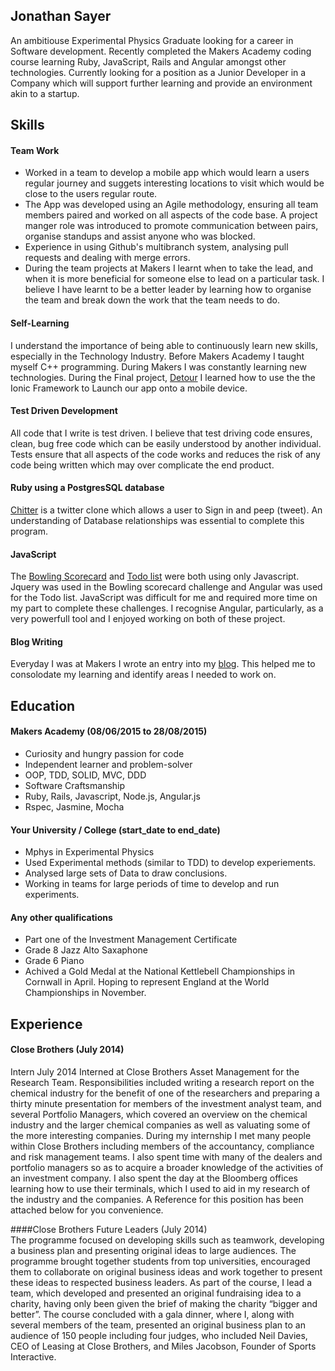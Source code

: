 ## Jonathan Sayer 

An ambitiouse Experimental Physics Graduate looking for a career in Software development. Recently completed the Makers Academy coding course learning Ruby, JavaScript, Rails and Angular amongst other technologies. Currently looking for a position as a Junior Developer in a Company which will support further learning and provide an environment akin to a startup.

## Skills

#### Team Work

- Worked in a team to develop a mobile app which would learn a users regular journey and suggets interesting locations to visit which would be close to the users regular route. 
- The App was developed using an Agile methodology, ensuring all team members paired and worked on all aspects of the code base. A project manger role was introduced to promote communication between pairs, organise standups and assist anyone who was blocked. 
- Experience in using Github's multibranch system, analysing pull requests and dealing with merge errors. 
- During the team projects at Makers I learnt when to take the lead, and when it is more beneficial for someone else to lead on a particular task. I believe I have learnt to be a better leader by learning how to organise the team and break down the work that the team needs to do. 

#### Self-Learning

I understand the importance of being able to continuously learn new skills, especially in the Technology Industry.  Before Makers Academy I taught myself C++ programming. During Makers I was constantly learning new technologies. During the Final project, [Detour](https://github.com/zeus-org/detour-ionic) I learned how to use the the Ionic Framework to Launch our app onto a mobile device. 

#### Test Driven Development

All code that I write is test driven. I believe that test driving code ensures, clean, bug free code which can be easily understood by another individual. Tests ensure that all aspects of the code works and reduces the risk of any code being written which may over complicate the end product. 

#### Ruby using a PostgresSQL database

[Chitter](https://github.com/jonathansayer/Chitter_Redo) is a twitter clone which allows a user to Sign in and peep (tweet). An understanding of Database relationships was essential to complete this program. 

#### JavaScript

The [Bowling Scorecard](https://github.com/jonathansayer/bowling-challenge) and [Todo list](https://github.com/jonathansayer/todo_challenge) were both using only Javascript. Jquery was used in the Bowling scorecard challenge and Angular was used for the Todo list. JavaScript was difficult for me and required more time on my part to complete these challenges. I recognise Angular, particularly, as a very powerfull tool and I enjoyed working on both of these project. 

#### Blog Writing
Everyday I was at Makers I wrote an entry into my [blog](http://the-makers-academy-experience.ghost.io/). This helped me to consolodate my learning and identify areas I needed to work on. 

## Education

#### Makers Academy (08/06/2015 to 28/08/2015)

- Curiosity and hungry passion for code
- Independent learner and problem-solver
- OOP, TDD, SOLID, MVC, DDD
- Software Craftsmanship
- Ruby, Rails, Javascript, Node.js, Angular.js
- Rspec, Jasmine, Mocha

#### Your University / College (start_date to end_date)

- Mphys in Experimental Physics
- Used Experimental methods (similar to TDD) to develop experiements. 
- Analysed large sets of Data to draw conclusions. 
- Working in teams for large periods of time to develop and run experiments. 

#### Any other qualifications

- Part one of the Investment Management Certificate
- Grade 8 Jazz Alto Saxaphone
- Grade 6 Piano
- Achived a Gold Medal at the National Kettlebell Championships in Cornwall in April. Hoping to represent England at the World Championships in November. 

## Experience

#### Close Brothers (July 2014)
Intern July 2014
Interned at Close Brothers Asset Management for the Research Team. Responsibilities included writing a research report on the chemical industry for the benefit of one of the researchers and preparing a thirty minute presentation for members of the investment analyst team, and several Portfolio Managers, which covered an overview on the chemical industry and the larger chemical companies as well as valuating some of the more interesting companies. During my internship I met many people within Close Brothers including members of the accountancy, compliance and risk management teams. I also spent time with many of the dealers and portfolio managers so as to acquire a broader knowledge of the activities of an investment company. I also spent the day at the Bloomberg offices learning how to use their terminals, which I used to aid in my research of the industry and the companies. A Reference for this position has been attached below for you convenience. 

####Close Brothers Future Leaders (July 2014)                                               
The programme focused on developing skills such as teamwork, developing a business plan and presenting original ideas to large audiences. The programme brought together students from top universities, encouraged them to collaborate on original business ideas and work together to present these ideas to respected business leaders. As part of the course, I lead a team, which developed and presented an original fundraising idea to a charity, having only been given the brief of making the charity “bigger and better”. The course concluded with a gala dinner, where I, along with several members of the team, presented an original business plan to an audience of 150 people including four judges, who included Neil Davies, CEO of Leasing at Close Brothers, and Miles Jacobson, Founder of Sports Interactive.    
